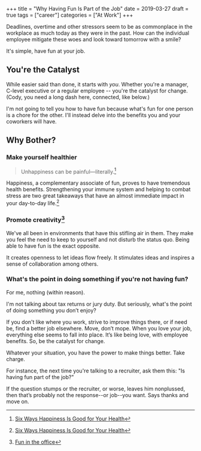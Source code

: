 +++
title = "Why Having Fun Is Part of the Job"
date = 2019-03-27
draft = true
tags = ["career"]
categories = ["At Work"]
+++

Deadlines, overtime and other stressors seem to be as commonplace in the workplace as much today as they were in the past. How can the individual employee mitigate these woes and look toward tomorrow with a smile?

It's simple, have fun at your job.

## You're the Catalyst

While easier said than done, it starts with *you*. Whether you're a manager, C-level executive or a regular employee -- you're the catalyst for change. (Cody, you need a long dash here, connected, like below.)

I'm not going to tell you how to have fun because what's fun for one person is a chore for the other. I'll instead delve into the benefits you and your coworkers will have.

## Why Bother?

### Make yourself healthier

> Unhappiness can be painful—literally.[^1]

Happiness, a complementary associate of fun, proves to have tremendous health benefits. Strengthening your immune system and helping to combat stress are two great takeaways that have an almost immediate impact in your day-to-day life.[^1]

### Promote creativity[^2]

We've all been in environments that have this stifling air in them. They make you feel the need to keep to yourself and not disturb the status quo. Being able to have fun is the exact opposite.

It creates openness to let ideas flow freely. It stimulates ideas and inspires a sense of collaboration among others.

### What's the point in doing something if you're not having fun?

For me, nothing (within reason).

I'm not talking about tax returns or jury duty. But seriously, what's the point of doing something you don’t enjoy?

If you don't like where you work, strive to improve things there, or if need be, find a better job elsewhere. Move, don’t mope. When you love your job, everything else seems to fall into place. It’s like being love, with employee benefits.  So, be the catalyst for change.

Whatever your situation, you have the power to make things better. Take charge.

For instance, the next time you're  talking to a recruiter, ask them this: "Is having fun part of the job?"

If the question stumps or the recruiter, or worse, leaves him nonplussed, then that’s probably not the response--or job--you want. Says thanks and move on.

[^1]: [Six Ways Happiness Is Good for Your Health](https://greatergood.berkeley.edu/article/item/six_ways_happiness_is_good_for_your_health)
[^2]: [Fun in the office](https://www.ciphr.com/advice/fun-in-the-office/)
